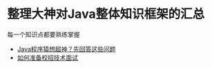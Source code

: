 # 整理大神对Java整体知识框架的汇总
每一个知识点都要熟练掌握

* [Java程序猿想超神？先回答这些问题](https://www.jianshu.com/p/ba0fdee47cb4)
* [如何准备校招技术面试](http://115.29.33.65/detail/531299?p=)